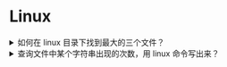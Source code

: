 
# Linux

<details>
 <summary>如何在 linux 目录下找到最大的三个文件？</summary>

</details>

<details>
 <summary>查询文件中某个字符串出现的次数，用 linux 命令写出来？</summary>

</details>
